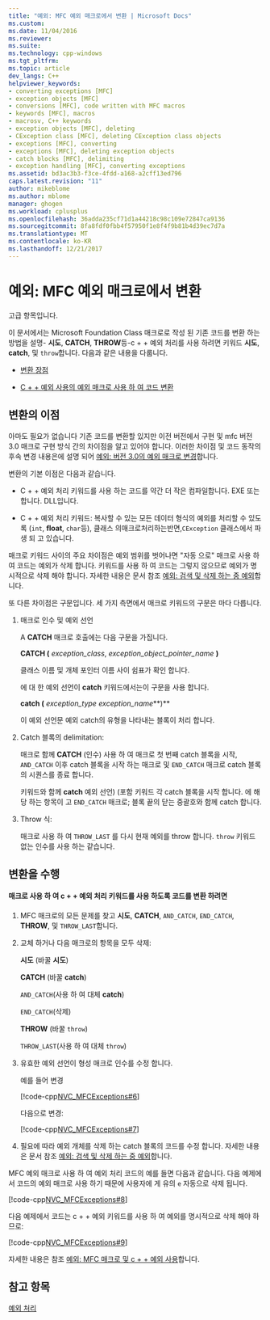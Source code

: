 ```yaml
---
title: "예외: MFC 예외 매크로에서 변환 | Microsoft Docs"
ms.custom: 
ms.date: 11/04/2016
ms.reviewer: 
ms.suite: 
ms.technology: cpp-windows
ms.tgt_pltfrm: 
ms.topic: article
dev_langs: C++
helpviewer_keywords:
- converting exceptions [MFC]
- exception objects [MFC]
- conversions [MFC], code written with MFC macros
- keywords [MFC], macros
- macrosv, C++ keywords
- exception objects [MFC], deleting
- CException class [MFC], deleting CException class objects
- exceptions [MFC], converting
- exceptions [MFC], deleting exception objects
- catch blocks [MFC], delimiting
- exception handling [MFC], converting exceptions
ms.assetid: bd3ac3b3-f3ce-4fdd-a168-a2cff13ed796
caps.latest.revision: "11"
author: mikeblome
ms.author: mblome
manager: ghogen
ms.workload: cplusplus
ms.openlocfilehash: 36adda235cf71d1a44218c98c109e72847ca9136
ms.sourcegitcommit: 8fa8fdf0fbb4f57950f1e8f4f9b81b4d39ec7d7a
ms.translationtype: MT
ms.contentlocale: ko-KR
ms.lasthandoff: 12/21/2017
---
```

# <a name="exceptions-converting-from-mfc-exception-macros"></a>예외: MFC 예외 매크로에서 변환
고급 항목입니다.  
  
 이 문서에서는 Microsoft Foundation Class 매크로로 작성 된 기존 코드를 변환 하는 방법을 설명- **시도**, **CATCH**, **THROW**등-c + + 예외 처리를 사용 하려면 키워드 **시도**, **catch**, 및 `throw`합니다. 다음과 같은 내용을 다룹니다.  
  
-   [변환 장점](#_core_advantages_of_converting)  
  
-   [C + + 예외 사용의 예외 매크로 사용 하 여 코드 변환](#_core_doing_the_conversion)  
  
##  <a name="_core_advantages_of_converting"></a>변환의 이점  
 아마도 필요가 없습니다 기존 코드를 변환할 있지만 이전 버전에서 구현 및 mfc 버전 3.0 매크로 구현 방식 간의 차이점을 알고 있어야 합니다. 이러한 차이점 및 코드 동작의 후속 변경 내용은에 설명 되어 [예외: 버전 3.0의 예외 매크로 변경](../mfc/exceptions-changes-to-exception-macros-in-version-3-0.md)합니다.  
  
 변환의 기본 이점은 다음과 같습니다.  
  
-   C + + 예외 처리 키워드를 사용 하는 코드를 약간 더 작은 컴파일합니다. EXE 또는 합니다. DLL입니다.  
  
-   C + + 예외 처리 키워드: 복사할 수 있는 모든 데이터 형식의 예외를 처리할 수 있도록 (`int`, **float**, `char`등), 클래스 의매크로처리하는반면,`CException` 클래스에서 파생 되 고 있습니다.  
  
 매크로 키워드 사이의 주요 차이점은 예외 범위를 벗어나면 "자동 으로" 매크로 사용 하 여 코드는 예외가 삭제 합니다. 키워드를 사용 하 여 코드는 그렇지 않으므로 예외가 명시적으로 삭제 해야 합니다. 자세한 내용은 문서 참조 [예외: 검색 및 삭제 하는 중 예외](../mfc/exceptions-catching-and-deleting-exceptions.md)합니다.  
  
 또 다른 차이점은 구문입니다. 세 가지 측면에서 매크로 키워드의 구문은 마다 다릅니다.  
  
1.  매크로 인수 및 예외 선언  
  
     A **CATCH** 매크로 호출에는 다음 구문을 가집니다.  
  
     **CATCH (** *exception_class*, *exception_object_pointer_name* **)**  
  
     클래스 이름 및 개체 포인터 이름 사이 쉼표가 확인 합니다.  
  
     에 대 한 예외 선언이 **catch** 키워드에서는이 구문을 사용 합니다.  
  
     **catch (** *exception_type* *exception_name***)**  
  
     이 예외 선언문 예외 catch의 유형을 나타내는 블록이 처리 합니다.  
  
2.  Catch 블록의 delimitation:  
  
     매크로 함께 **CATCH** (인수) 사용 하 여 매크로 첫 번째 catch 블록을 시작, `AND_CATCH` 이후 catch 블록을 시작 하는 매크로 및 `END_CATCH` 매크로 catch 블록의 시퀀스를 종료 합니다.  
  
     키워드와 함께 **catch** 예외 선언) (포함 키워드 각 catch 블록을 시작 합니다. 에 해당 하는 항목이 고 `END_CATCH` 매크로; 블록 끝의 닫는 중괄호와 함께 catch 합니다.  
  
3.  Throw 식:  
  
     매크로 사용 하 여 `THROW_LAST` 를 다시 현재 예외를 throw 합니다. `throw` 키워드 없는 인수를 사용 하는 같습니다.  
  
##  <a name="_core_doing_the_conversion"></a>변환을 수행  
  
#### <a name="to-convert-code-using-macros-to-use-the-c-exception-handling-keywords"></a>매크로 사용 하 여 c + + 예외 처리 키워드를 사용 하도록 코드를 변환 하려면  
  
1.  MFC 매크로의 모든 문제를 찾고 **시도**, **CATCH**, `AND_CATCH`, `END_CATCH`, **THROW**, 및 `THROW_LAST`합니다.  
  
2.  교체 하거나 다음 매크로의 항목을 모두 삭제:  
  
     **시도** (바꿀 **시도**)  
  
     **CATCH** (바꿀 **catch**)  
  
     `AND_CATCH`(사용 하 여 대체 **catch**)  
  
     `END_CATCH`(삭제)  
  
     **THROW** (바꿀 `throw`)  
  
     `THROW_LAST`(사용 하 여 대체 `throw`)  
  
3.  유효한 예외 선언이 형성 매크로 인수를 수정 합니다.  
  
     예를 들어 변경  
  
     [!code-cpp[NVC_MFCExceptions#6](../mfc/codesnippet/cpp/exceptions-converting-from-mfc-exception-macros_1.cpp)]  
  
     다음으로 변경:  
  
     [!code-cpp[NVC_MFCExceptions#7](../mfc/codesnippet/cpp/exceptions-converting-from-mfc-exception-macros_2.cpp)]  
  
4.  필요에 따라 예외 개체를 삭제 하는 catch 블록의 코드를 수정 합니다. 자세한 내용은 문서 참조 [예외: 검색 및 삭제 하는 중 예외](../mfc/exceptions-catching-and-deleting-exceptions.md)합니다.  
  
 MFC 예외 매크로 사용 하 여 예외 처리 코드의 예를 들면 다음과 같습니다. 다음 예제에서 코드의 예외 매크로 사용 하기 때문에 사용자에 게 유의 `e` 자동으로 삭제 됩니다.  
  
 [!code-cpp[NVC_MFCExceptions#8](../mfc/codesnippet/cpp/exceptions-converting-from-mfc-exception-macros_3.cpp)]  
  
 다음 예제에서 코드는 c + + 예외 키워드를 사용 하 여 예외를 명시적으로 삭제 해야 하므로:  
  
 [!code-cpp[NVC_MFCExceptions#9](../mfc/codesnippet/cpp/exceptions-converting-from-mfc-exception-macros_4.cpp)]  
  
 자세한 내용은 참조 [예외: MFC 매크로 및 c + + 예외 사용](../mfc/exceptions-using-mfc-macros-and-cpp-exceptions.md)합니다.  
  
## <a name="see-also"></a>참고 항목  
 [예외 처리](../mfc/exception-handling-in-mfc.md)

